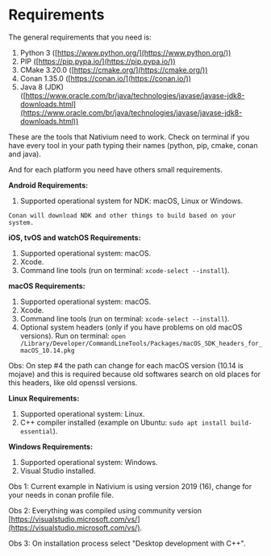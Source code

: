 # Requirements

The general requirements that you need is:

1. Python 3 ([https://www.python.org/](https://www.python.org/))
2. PIP ([https://pip.pypa.io/](https://pip.pypa.io/))
3. CMake 3.20.0 ([https://cmake.org/](https://cmake.org/))
4. Conan 1.35.0 ([https://conan.io/](https://conan.io/))
5. Java 8 (JDK) ([https://www.oracle.com/br/java/technologies/javase/javase-jdk8-downloads.html](https://www.oracle.com/br/java/technologies/javase/javase-jdk8-downloads.html))

These are the tools that Nativium need to work. Check on terminal if you have every tool in your path typing their names (python, pip, cmake, conan and java).

And for each platform you need have others small requirements.

**Android Requirements:**

1. Supported operational system for NDK: macOS, Linux or Windows.  
    
```
Conan will download NDK and other things to build based on your system.
```

**iOS, tvOS and watchOS Requirements:**

1. Supported operational system: macOS.
2. Xcode.
3. Command line tools (run on terminal: `xcode-select --install`).

**macOS Requirements:**

1. Supported operational system: macOS.
2. Xcode.
3. Command line tools (run on terminal: `xcode-select --install`).
4. Optional system headers (only if you have problems on old macOS versions). Run on terminal: `open /Library/Developer/CommandLineTools/Packages/macOS_SDK_headers_for_macOS_10.14.pkg`

Obs: On step #4 the path can change for each macOS version (10.14 is mojave) and this is required because old softwares search on old places for this headers, like old openssl versions.

**Linux Requirements:**

1. Supported operational system: Linux.
2. C++ compiler installed (example on Ubuntu: `sudo apt install build-essential`).

**Windows Requirements:**

1. Supported operational system: Windows.
2. Visual Studio installed.  

Obs 1: Current example in Nativium is using version 2019 (16), change for your needs in conan profile file.

Obs 2: Everything was compiled using community version [https://visualstudio.microsoft.com/vs/](https://visualstudio.microsoft.com/vs/).  

Obs 3: On installation process select "Desktop development with C++".  
